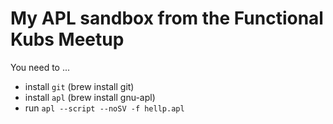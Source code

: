 # My APL sandbox from the Functional Kubs Meetup

You need to ...

* install `git` (brew install git)
* install `apl` (brew install gnu-apl)
* run `apl --script --noSV -f hellp.apl`
